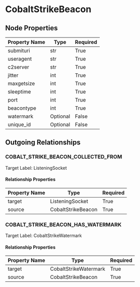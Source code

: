 
# CobaltStrikeBeacon

## Node Properties

| Property Name | Type | Required |
| ------------- | ---- | -------- |
| submituri | str | True |
| useragent | str | True |
| c2server | str | True |
| jitter | int | True |
| maxgetsize | int | True |
| sleeptime | int | True |
| port | int | True |
| beacontype | int | True |
| watermark | Optional | False |
| unique_id | Optional | False |



## Outgoing Relationships

### COBALT_STRIKE_BEACON_COLLECTED_FROM

Target Label: ListeningSocket

#### Relationship Properties

| Property Name | Type | Required |
| ------------- | ---- | -------- |
| target | ListeningSocket | True |
| source | CobaltStrikeBeacon | True |


### COBALT_STRIKE_BEACON_HAS_WATERMARK

Target Label: CobaltStrikeWatermark

#### Relationship Properties

| Property Name | Type | Required |
| ------------- | ---- | -------- |
| target | CobaltStrikeWatermark | True |
| source | CobaltStrikeBeacon | True |




